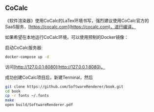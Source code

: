 CoCalc
---

《软件渲染器》使用CoCalc的LaTex环境书写，强烈建议使用CoCalc官方的SaaS服务，[https://cocalc.com](https://cocalc.com)，进行编译。

如果希望在本地运行CoCalc环境，可以使用预制的Docker镜像：

启动CoCalc服务器:

```bash
docker-compose up -d
```

访问[http://127.0.0.1:8080](http://127.0.0.1:8080)。

成功创建CoCalc项目后，新建Terminal，然后

```bash
git clone https://github.com/SoftwareRenderer/book.git
cd book
cp -r fonts ~/.fonts
make
open build/SoftwareRenderer.pdf
```
